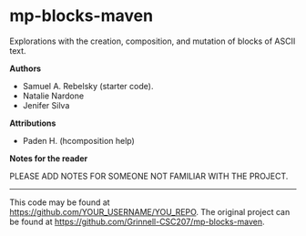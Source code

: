 # mp-blocks-maven

Explorations with the creation, composition, and mutation of blocks of ASCII text.

**Authors**

* Samuel A. Rebelsky (starter code).
* Natalie Nardone
* Jenifer Silva

**Attributions**
* Paden H. (hcomposition help)

**Notes for the reader**

PLEASE ADD NOTES FOR SOMEONE NOT FAMILIAR WITH THE PROJECT.

---

This code may be found at <https://github.com/YOUR_USERNAME/YOU_REPO>. The original project can be found at <https://github.com/Grinnell-CSC207/mp-blocks-maven>.
